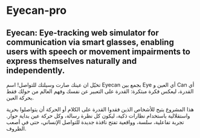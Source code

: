 # Eyecan-pro
Eyecan: Eye-tracking web simulator for communication via smart glasses, enabling users with speech or movement impairments to express themselves naturally and independently.
-----------------------------------------------------------------------------------------------------------------------------------------------------------------------------
تخيّل ان عينك صارت وسيلتك للتواصل!
اسم Eyecan بجمع بين Eye أي العين و Can أي القدرة، ليعكس فكرة مبتكرة: القدرة على التعبير عن نفسك وفهم العالم من حولك فقط بحركة العين.

هذا المشروع يتيح للأشخاص الذين فقدوا القدرة على الكلام أو الحركة أن يتواصلوا بحرية واستقلالية باستخدام نظارات ذكية، ليكون كل نظرة رسالة، وكل حركة عين بداية حوار. تجربة تفاعلية، سلسة، وواقعية تفتح نافذة جديدة للتواصل الإنساني، حتى في أصعب الظروف.
